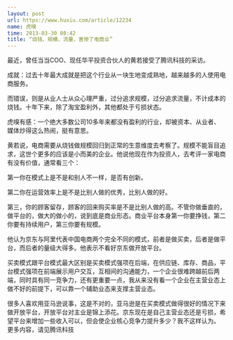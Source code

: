 ```yaml
---
layout: post
url: https://www.huxiu.com/article/12234
name: 虎嗅
time: 2013-03-30 08:42
title: “烧钱、规模、流量，害惨了电商业”
---
```

最近，曾任当当COO、现任华平投资合伙人的黄若接受了腾讯科技的采访。

成就：过去十年最大成就是把这个行业从一块生地变成熟地，越来越多的人使用电商服务。

而错误，则是从业人士从众心理严重，过分追求规模，过分追求流量，不计成本的烧钱。十年下来，除了淘宝盈利外，其他都处于亏损状态。

虎嗅有感：一个绝大多数公司10多年来都没有盈利的行业，却被资本、从业者、媒体炒得这么热闹，挺有意思。

黄若说，电商需要从烧钱做规模回归到正常的生意维度去考察了。规模不能盲目追求，这世个更多的应该是小而美的企业。他说他现在作为投资人，去考评一家电商有没有价值，通常看三个：

第一你在模式上是不是和别人不一样，是否有创新。

第二你在运营效率上是不是比别人做的优秀，比别人做的好。

第三，你的顾客留存，顾客的回来购买率是不是比别人做的高。不管你做垂直的，做平台的，做大的做小的，说到底是商业形态。商业平台本身第一你要挣钱，第二你要有持续用户，第三你要有规模。

他认为京东与阿里代表中国电商两个完全不同的模式，前者是做买卖，后者是做平台，而后者的量级大得多。他表示不看好京东做开放平台。

买卖模式跟平台模式最大区别是买卖模式强项在后端，在供应链、库存、商品，平台模式强项在前端展示用户交互，互相间的沟通能力，一个企业很难跨越前后两端，同时具有同一竞争力，还有更重要一点，我从来没有看一个企业在主营业态上做不好的前提下，可以靠一个辅助业态来支撑主营业态。

很多人喜欢用亚马逊说事，这是不对的，亚马逊是在买卖模式做得很好的情况下来做开放平台，开放平台对主业是锦上添花。京东现在是自己主营业态还是亏损，希望平台来增加一些收入可以，但会使企业核心竞争力提升多少？我不这样认为。 更多内容，请见腾讯科技

